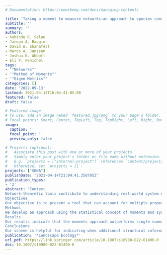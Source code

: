 ```yaml
---
# Documentation: https://wowchemy.com/docs/managing-content/

title: 'Taking a moment to measure networks—an approach to species conservation'
subtitle: ''
summary: ''
authors:
- Kehinde R. Salau
- Jacopo A. Baggio
- David W. Shanafelt
- Marco A. Janssen
- Joshua K. Abbott
- Eli P. Fenichel
tags:
- '"Networks"'
- '"Method of Moments"'
- '"Eigen Metrics"'
categories: []
date: '2022-09-13'
lastmod: 2021-04-14T16:04:41-05:00
featured: false
draft: false

# Featured image
# To use, add an image named `featured.jpg/png` to your page's folder.
# Focal points: Smart, Center, TopLeft, Top, TopRight, Left, Right, BottomLeft, Bottom, BottomRight.
image:
  caption: ''
  focal_point: ''
  preview_only: false

# Projects (optional).
#   Associate this post with one or more of your projects.
#   Simply enter your project's folder or file name without extension.
#   E.g. `projects = ["internal-project"]` references `content/project/deep-learning/index.md`.
#   Otherwise, set `projects = []`.
projects: ["SENA"]
publishDate: '2021-04-14T21:04:41.258705Z'
publication_types:
- '2'
abstract: "Context
Network-theoretic tools contribute to understanding real-world system dynamics, such as species survival or spread. Network visualization helps illustrate structural heterogeneity, but details about heterogeneity are lost when summarizing networks with a single mean-style measure. Researchers have indicated that a system composed of multiple metrics may be a more useful determinant of structure, but a formal method for grouping metrics is still lacking.
Objectives
Our objective is to present a tool that can account for multiple properties of network structure, which can be related to model outcomes.
Methods
We develop an approach using the statistical concept of moments and systematically test the hypothesis that this system of metrics is sufficient to explain variation in processes that take place on networks, using an ecological system as an example.
Results
Our results indicate that the moments approach outperforms single summary metrics by adjusted-R2 and AIC model fit criteria, and accounts for a majority of the variation in process outcomes.
Conclusions
Our scheme is helpful for indicating when additional structural information is needed to describe system process outcomes such as survival or spread."
publication: '*Landscape Ecology*'
url_pdf: https://link.springer.com/article/10.1007/s10980-022-01490-0
doi: 10.1007/s10980-022-01490-0
---
```

